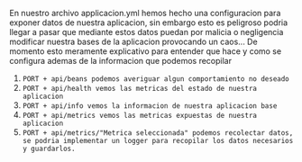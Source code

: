 En nuestro archivo applicacion.yml hemos hecho una configuracion para exponer datos de nuestra aplicacion, sin embargo esto es peligroso
podria llegar a pasar que mediante estos datos puedan por malicia o negligencia
modificar nuestra bases de la aplicacion provocando un caos...
De momento esto meramente explicativo para entender que hace y como se configura ademas de la informacion que podemos recopilar
1. `PORT + api/beans podemos averiguar algun comportamiento no deseado`
2. `PORT + api/health vemos las metricas del estado de nuestra aplicacion`
3. `PORT + api/info vemos la informacion de nuestra aplicacion base` 
4. `PORT + api/metrics vemos las metricas expuestas de nuestra aplicacion`
5. `PORT + api/metrics/"Metrica seleccionada" podemos recolectar datos, se podria implementar un logger para recopilar los datos necesarios y guardarlos.`